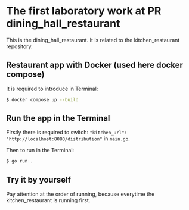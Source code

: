 # The first laboratory work at PR dining_hall_restaurant

This is the dining_hall_restaurant. It is related to the kitchen_restaurant repository.

## Restaurant app with Docker (used here docker compose)

It is required to introduce in Terminal:

```bash
$ docker compose up --build
```
## Run the app in the Terminal

Firstly there is required to switch: `"kitchen_url": "http://localhost:8080/distribution"` in `main.go`.

Then to run in the Terminal:

```bash
$ go run .
```
## Try it by yourself

Pay attention at the order of running, because everytime the kitchen_restaurant is running first.